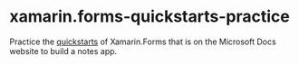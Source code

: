 # xamarin.forms-quickstarts-practice

Practice the [quickstarts](https://docs.microsoft.com/en-us/xamarin/get-started/quickstarts/) of Xamarin.Forms that is on the Microsoft Docs website to build a notes app.
